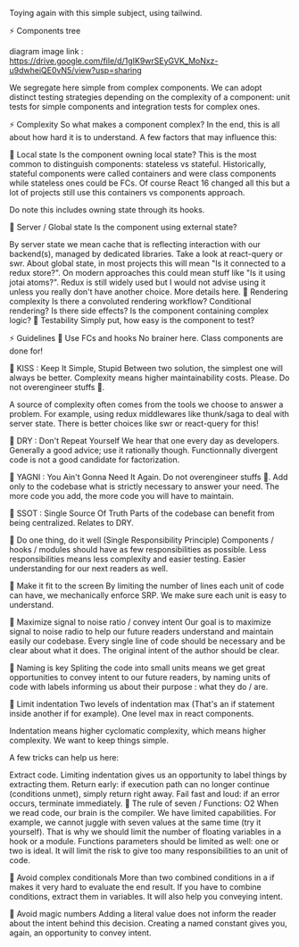 Toying again with this simple subject, using tailwind.

⚡ Components tree

diagram image link : https://drive.google.com/file/d/1gIK9wrSEyGVK_MoNxz-u9dwheiQE0vN5/view?usp=sharing

We segregate here simple from complex components. We can adopt distinct testing strategies depending on the complexity of a component: unit tests for simple components and integration tests for complex ones.

⚡ Complexity
So what makes a component complex? In the end, this is all about how hard it is to understand. A few factors that may influence this:

🔶 Local state
Is the component owning local state? This is the most common to distinguish components: stateless vs stateful. Historically, stateful components were called containers and were class components while stateless ones could be FCs. Of course React 16 changed all this but a lot of projects still use this containers vs components approach.

Do note this includes owning state through its hooks.

🔶 Server / Global state
Is the component using external state?

By server state we mean cache that is reflecting interaction with our backend(s), managed by dedicated libraries. Take a look at react-query or swr.
About global state, in most projects this will mean "Is it connected to a redux store?". On modern approaches this could mean stuff like "Is it using jotai atoms?". Redux is still widely used but I would not advise using it unless you really don't have another choice. More details here.
🔶 Rendering complexity
Is there a convoluted rendering workflow? Conditional rendering?
Is there side effects?
Is the component containing complex logic?
🔶 Testability
Simply put, how easy is the component to test?

⚡ Guidelines
🔶 Use FCs and hooks
No brainer here. Class components are done for!

🔶 KISS : Keep It Simple, Stupid
Between two solution, the simplest one will always be better. Complexity means higher maintainability costs. Please. Do not overengineer stuffs 🥲.

A source of complexity often comes from the tools we choose to answer a problem. For example, using redux middlewares like thunk/saga to deal with server state. There is better choices like swr or react-query for this!

🔶 DRY : Don't Repeat Yourself
We hear that one every day as developers. Generally a good advice; use it rationally though. Functionnally divergent code is not a good candidate for factorization.

🔶 YAGNI : You Ain't Gonna Need It
Again. Do not overengineer stuffs 🥲. Add only to the codebase what is strictly necessary to answer your need. The more code you add, the more code you will have to maintain.

🔶 SSOT : Single Source Of Truth
Parts of the codebase can benefit from being centralized. Relates to DRY.

🔶 Do one thing, do it well (Single Responsibility Principle)
Components / hooks / modules should have as few responsibilities as possible. Less responsibilities means less complexity and easier testing. Easier understanding for our next readers as well.

🔶 Make it fit to the screen
By limiting the number of lines each unit of code can have, we mechanically enforce SRP. We make sure each unit is easy to understand.

🔶 Maximize signal to noise ratio / convey intent
Our goal is to maximize signal to noise radio to help our future readers understand and maintain easily our codebase. Every single line of code should be necessary and be clear about what it does. The original intent of the author should be clear.

🔶 Naming is key
Spliting the code into small units means we get great opportunities to convey intent to our future readers, by naming units of code with labels informing us about their purpose : what they do / are.

🔶 Limit indentation
Two levels of indentation max (That's an if statement inside another if for example). One level max in react components.

Indentation means higher cyclomatic complexity, which means higher complexity. We want to keep things simple.

A few tricks can help us here:

Extract code. Limiting indentation gives us an opportunity to label things by extracting them.
Return early: if execution path can no longer continue (conditions unmet), simply return right away.
Fail fast and loud: if an error occurs, terminate immediately.
🔶 The rule of seven / Functions: O2
When we read code, our brain is the compiler. We have limited capabilities. For example, we cannot juggle with seven values at the same time (try it yourself). That is why we should limit the number of floating variables in a hook or a module. Functions parameters should be limited as well: one or two is ideal. It will limit the risk to give too many responsibilities to an unit of code.

🔶 Avoid complex conditionals
More than two combined conditions in a if makes it very hard to evaluate the end result. If you have to combine conditions, extract them in variables. It will also help you conveying intent.

🔶 Avoid magic numbers
Adding a literal value does not inform the reader about the intent behind this decision. Creating a named constant gives you, again, an opportunity to convey intent.
